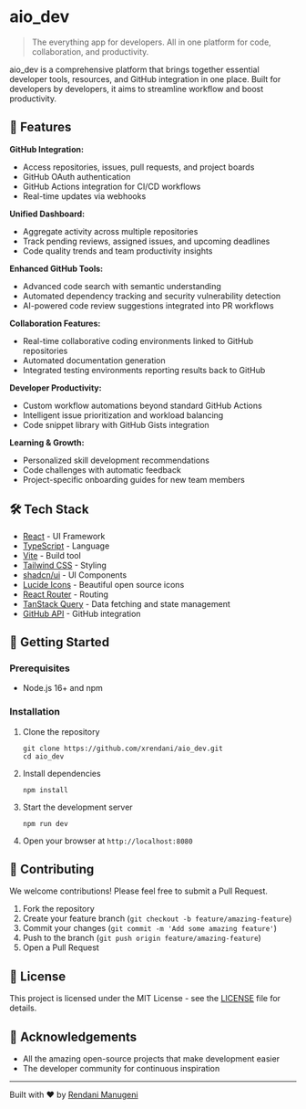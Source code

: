 
# aio_dev

> The everything app for developers. All in one platform for code, collaboration, and productivity.

aio_dev is a comprehensive platform that brings together essential developer tools, resources, and GitHub integration in one place. Built for developers by developers, it aims to streamline workflow and boost productivity.

## 🚀 Features

**GitHub Integration:**
- Access repositories, issues, pull requests, and project boards
- GitHub OAuth authentication
- GitHub Actions integration for CI/CD workflows
- Real-time updates via webhooks

**Unified Dashboard:**
- Aggregate activity across multiple repositories
- Track pending reviews, assigned issues, and upcoming deadlines
- Code quality trends and team productivity insights

**Enhanced GitHub Tools:**
- Advanced code search with semantic understanding
- Automated dependency tracking and security vulnerability detection
- AI-powered code review suggestions integrated into PR workflows

**Collaboration Features:**
- Real-time collaborative coding environments linked to GitHub repositories
- Automated documentation generation
- Integrated testing environments reporting results back to GitHub

**Developer Productivity:**
- Custom workflow automations beyond standard GitHub Actions
- Intelligent issue prioritization and workload balancing
- Code snippet library with GitHub Gists integration

**Learning & Growth:**
- Personalized skill development recommendations
- Code challenges with automatic feedback
- Project-specific onboarding guides for new team members

## 🛠️ Tech Stack

- [React](https://reactjs.org/) - UI Framework
- [TypeScript](https://www.typescriptlang.org/) - Language
- [Vite](https://vitejs.dev/) - Build tool
- [Tailwind CSS](https://tailwindcss.com/) - Styling
- [shadcn/ui](https://ui.shadcn.com/) - UI Components
- [Lucide Icons](https://lucide.dev/) - Beautiful open source icons
- [React Router](https://reactrouter.com/) - Routing
- [TanStack Query](https://tanstack.com/query) - Data fetching and state management
- [GitHub API](https://docs.github.com/en/rest) - GitHub integration

## 🚀 Getting Started

### Prerequisites

- Node.js 16+ and npm

### Installation

1. Clone the repository
   ```
   git clone https://github.com/xrendani/aio_dev.git
   cd aio_dev
   ```

2. Install dependencies
   ```
   npm install
   ```

3. Start the development server
   ```
   npm run dev
   ```

4. Open your browser at `http://localhost:8080`

## 🤝 Contributing

We welcome contributions! Please feel free to submit a Pull Request.

1. Fork the repository
2. Create your feature branch (`git checkout -b feature/amazing-feature`)
3. Commit your changes (`git commit -m 'Add some amazing feature'`)
4. Push to the branch (`git push origin feature/amazing-feature`)
5. Open a Pull Request

## 📝 License

This project is licensed under the MIT License - see the [LICENSE](LICENSE) file for details.

## 🙏 Acknowledgements

- All the amazing open-source projects that make development easier
- The developer community for continuous inspiration

---

Built with ❤️ by [Rendani Manugeni](https://github.com/xrendani)
